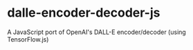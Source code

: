 # dalle-encoder-decoder-js
A JavaScript port of OpenAI's DALL-E encoder/decoder (using TensorFlow.js)
